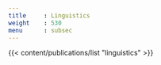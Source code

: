 ```yaml
---
title     : Linguistics
weight    : 530
menu      : subsec
---
```

{{< content/publications/list "linguistics" >}}
